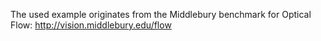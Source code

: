 The used example originates from the Middlebury benchmark for Optical Flow: http://vision.middlebury.edu/flow